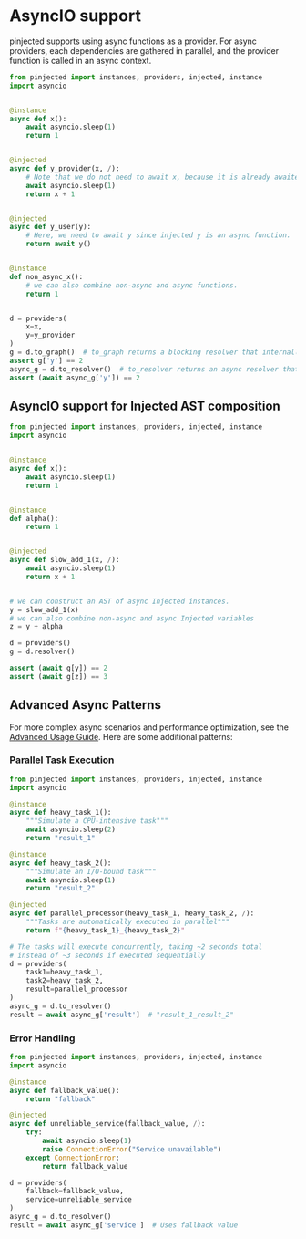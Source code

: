 
# AsyncIO support
pinjected supports using async functions as a provider. For async providers, each dependencies are gathered in parallel, and the provider function is called in an async context.
```python
from pinjected import instances, providers, injected, instance
import asyncio


@instance
async def x():
    await asyncio.sleep(1)
    return 1


@injected
async def y_provider(x, /):
    # Note that we do not need to await x, because it is already awaited by the DI.
    await asyncio.sleep(1)
    return x + 1


@injected
async def y_user(y):
    # Here, we need to await y since injected y is an async function.
    return await y()


@instance
def non_async_x():
    # we can also combine non-async and async functions.
    return 1


d = providers(
    x=x,
    y=y_provider
)
g = d.to_graph()  # to_graph returns a blocking resolver that internally call asyncio.run to resolve the dependencies.
assert g['y'] == 2
async_g = d.to_resolver()  # to_resolver returns an async resolver that can be awaited.
assert (await async_g['y']) == 2
```

## AsyncIO support for Injected AST composition
```python
from pinjected import instances, providers, injected, instance
import asyncio


@instance
async def x():
    await asyncio.sleep(1)
    return 1


@instance
def alpha():
    return 1


@injected
async def slow_add_1(x, /):
    await asyncio.sleep(1)
    return x + 1


# we can construct an AST of async Injected instances.
y = slow_add_1(x)
# we can also combine non-async and async Injected variables 
z = y + alpha

d = providers()
g = d.resolver()

assert (await g[y]) == 2
assert (await g[z]) == 3


```

## Advanced Async Patterns
For more complex async scenarios and performance optimization, see the [Advanced Usage Guide](11_advanced_usage.md). Here are some additional patterns:

### Parallel Task Execution
```python
from pinjected import instances, providers, injected, instance
import asyncio

@instance
async def heavy_task_1():
    """Simulate a CPU-intensive task"""
    await asyncio.sleep(2)
    return "result_1"

@instance
async def heavy_task_2():
    """Simulate an I/O-bound task"""
    await asyncio.sleep(1)
    return "result_2"

@injected
async def parallel_processor(heavy_task_1, heavy_task_2, /):
    """Tasks are automatically executed in parallel"""
    return f"{heavy_task_1}_{heavy_task_2}"

# The tasks will execute concurrently, taking ~2 seconds total
# instead of ~3 seconds if executed sequentially
d = providers(
    task1=heavy_task_1,
    task2=heavy_task_2,
    result=parallel_processor
)
async_g = d.to_resolver()
result = await async_g['result']  # "result_1_result_2"
```

### Error Handling
```python
from pinjected import instances, providers, injected, instance
import asyncio

@instance
async def fallback_value():
    return "fallback"

@injected
async def unreliable_service(fallback_value, /):
    try:
        await asyncio.sleep(1)
        raise ConnectionError("Service unavailable")
    except ConnectionError:
        return fallback_value

d = providers(
    fallback=fallback_value,
    service=unreliable_service
)
async_g = d.to_resolver()
result = await async_g['service']  # Uses fallback value
```


